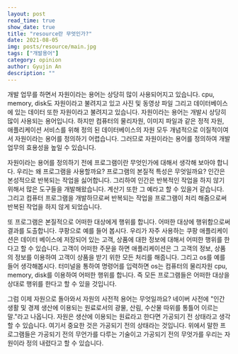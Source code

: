 ```yaml
---
layout: post
read_time: true
show_date: true
title: "resource란 무엇인가?"
date: 2021-08-05
img: posts/resource/main.jpg
tags: ["개발용어"]
category: opinion
author: Gyujin An
description: ""
---
```


개발 업무를 하면서 자원이라는 용어는 상당히 많이 사용되어지고 있습니다. cpu, memory, disk도 자원이라고 불려지고 있고 사진 및 동영상 파일 그리고 데이터베이스에 있는 데이터 또한 자원이라고 불려지고 있습니다. 자원이라는 용어는 개발시 상당히 많이 사용되는 용어입니다. 하지만 컴퓨터의 물리자원, 이미지 파일과 같은 정적 자원, 애플리케이션 서비스를 위해 정의 된 데이터베이스의 자원 모두 개념적으로 이질적이여서 자원이라는 용어를 정의하기 어렵습니다. 그러므로 자원이라는 용어를 정의하여 개발 업무의 효용성을 높일 수 있습니다.

자원이라는 용어를 정의하기 전에 프로그램이란 무엇인가에 대해서 생각해 보아야 합니다. 우리는 왜 프로그램을 사용할까요? 프로그램의 본질적 특성은 무엇일까요? 인간은 본성적으로 반복되는 작업을 싫어합니다. 그리하여 인간은 반복적인 작업을 하지 않기 위해서 많은 도구들을 개발해왔습니다. 계산기 또한 그 예라고 할 수 있을거 같습니다. 그리고 컴퓨터 프로그램을 개발하므로써 반복되는 작업을 프로그램이 처리 해줌으로써 반복된 작업을 하지 않게 되었습니다. 

또 프로그램은 본질적으로 어떠한 대상에게 행위를 합니다. 어떠한 대상에 행위함으로써 결과를 도출합니다. 쿠팡으로 예를 들어 봅시다. 우리가 자주 사용하는 쿠팡 애플리케이션은 데이터 베이스에 저장되어 있는 고객, 상품에 대한 정보에 대해서 어떠한 행위를 한다고 할 수 있습니다. 고객이 어떠한 주문을 하면 애플리케이션은 그 고객의 정보, 상품의 정보를 이용하여 고객이 상품을 받기 위한 모든 처리를 해줍니다. 그리고 os를 예를 들어 생각해봅시다. 터미널을 통하여 명령어를 입력하면 os는 컴퓨터의 물리자원 cpu, memory, disk를 이용하여 어떠한 행위를 합니다. 즉 모든 프로그램들은 어떠한 대상을 상대로 행위를 한다고 할 수 있을 것입니다.

그럼 이제 자원으로 돌아와서 자원의 사전적 용어는 무엇일까요? 네이버 사전에 "인간 생활 및 경제 생산에 이용되는 원료로서의 광물, 산림, 수산물 따위를 통틀어 이르는 말."라고 나옵니다. 자원은 생산에 이용되는 원료라고 한다면 가공되기 전 상태라고 생각 할 수 있습니다. 여기서 중요한 것은 가공되기 전의 상태라는 것입니다. 위에서 말한 프로그램들은 가공되기 전의 무언가를 다루는 기술이고 가공되기 전의 무엇가를 우리는 자원이라 정의 내렸다고 할 수 있습니다. 
